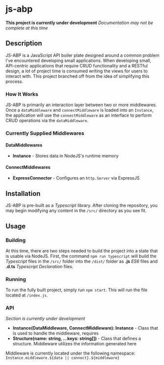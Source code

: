 # js-abp

**This project is currently under development**
*Documentation may not be complete at this time*

## Description
JS-ABP is a JavaScript API boiler plate designed around a common problem I've encountered developing small applications. When developing small, API-centric applications that require CRUD functionality and a RESTful design, a lot of project time is consumed writing the views for users to interact with. This project branched off from the idea of simplifying this process.

### How It Works
JS-ABP is primarily an interaction layer between two or more middlewares. Once a `dataMiddleware` and `connectMiddleware` is loaded into an `Instance`, the application will use the `connectMiddleware` as an interface to perform CRUD operations via the `dataMiddleware`.

### Currently Supplied Middlewares

#### DataMiddlewares
 * **Instance** - Stores data in NodeJS's runtime memory

#### ConnectMiddlewares
 * **ExpressConnector** - Configures an `http.Server` via ExpressJS

## Installation
JS-ABP is pre-built as a *Typescript* library. After cloning the repository, you may begin modifying any content in the `/src/` directory as you see fit.

## Usage

### Building
At this time, there are two steps needed to build the project into a state that is usable via NodeJS. First, the command `npm run typescript` will build the *Typescript* files in the `/src/` folder into the `/dist/` folder as **.js** *ES6* files and **.d.ts** *Typescript Declaration* files.

### Running
To run the fully built project, simply run `npm start`. This will run the file located at `/index.js`.

### API

*Section is currently under development*

 * **Instance(DataMiddleware, ConnectMiddleware): Instance** - Class that is used to handle the middleware, requires
 * **Structure(name: string, ...keys: string[])** - Class that defines a structure. Middleware utilizes the information generated here

 Middleware is currently located under the following namespace: `Instance.middleware.${data || connect}.${middleware}`
